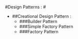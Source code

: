 #Design Patterns : #

* ##Creational Design Pattern :
  * ###Builder Pattern
  * ###Simple Factory Pattern
  * ###Factory Pattern

